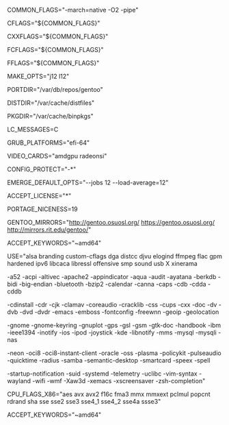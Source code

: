 COMMON_FLAGS="-march=native -O2 -pipe"

CFLAGS="${COMMON_FLAGS}"

CXXFLAGS="${COMMON_FLAGS}"

FCFLAGS="${COMMON_FLAGS}"

FFLAGS="${COMMON_FLAGS}"

MAKE_OPTS="j12 l12"

PORTDIR="/var/db/repos/gentoo"

DISTDIR="/var/cache/distfiles"

PKGDIR="/var/cache/binpkgs"

LC_MESSAGES=C

GRUB_PLATFORMS="efi-64"

VIDEO_CARDS="amdgpu radeonsi"

CONFIG_PROTECT="-*"

EMERGE_DEFAULT_OPTS="--jobs 12 --load-average=12"

ACCEPT_LICENSE="*"

PORTAGE_NICENESS=19

GENTOO_MIRRORS="http://gentoo.osuosl.org/ https://gentoo.osuosl.org/ http://mirrors.rit.edu/gentoo/"

ACCEPT_KEYWORDS="~amd64"

USE="alsa branding custom-cflags dga distcc djvu elogind ffmpeg flac gpm hardened ipv6 libcaca libressl offensive smp sound usb X xinerama

-a52 -acpi -altivec -apache2 -appindicator -aqua -audit -ayatana -berkdb -bidi -big-endian -bluetooth -bzip2 -calendar -canna -caps -cdb -cdda -cddb

-cdinstall -cdr -cjk -clamav -coreaudio -cracklib -css -cups -cxx -doc -dv -dvb -dvd -dvdr -emacs -emboss -fontconfig -freewnn -geoip -geolocation

-gnome -gnome-keyring -gnuplot -gps -gsl -gsm -gtk-doc -handbook -ibm -ieee1394 -inotify -ios -ipod -joystick -kde -libnotify -mms -mysql -mysqli -nas

-neon -oci8 -oci8-instant-client -oracle -oss -plasma -policykit -pulseaudio -quicktime -radius -samba -semantic-desktop -smartcard -speex -spell

-startup-notification -suid -systemd -telemetry -uclibc -vim-syntax -wayland -wifi -wmf -Xaw3d -xemacs -xscreensaver -zsh-completion"

CPU_FLAGS_X86="aes avx avx2 f16c fma3 mmx mmxext pclmul popcnt rdrand sha sse sse2 sse3 sse4_1 sse4_2 sse4a ssse3"

ACCEPT_KEYWORDS="~amd64"

